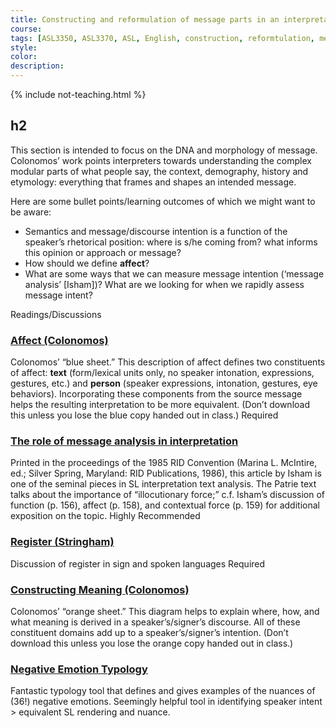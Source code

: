 ```yaml
---
title: Constructing and reformulation of message parts in an interpretation
course: 
tags: [ASL3350, ASL3370, ASL, English, construction, reformtulation, message, interpretation]
style: 
color: 
description:
---
```


{% include not-teaching.html %}

## h2

<p class="lead">This section is intended to focus on the DNA and morphology of message. Colonomos’ work points interpreters towards understanding the complex modular parts of what people say, the context, demography, history and etymology: everything that frames and shapes an intended message.</p>

Here are some bullet points/learning outcomes of which we might want to be aware:
* Semantics and message/discourse intention is a function of the speaker’s rhetorical position: where is s/he coming from? what informs this opinion or approach or message?
* How should we define **affect**?
* What are some ways that we can measure message intention (‘message analysis’ [Isham])? What are we looking for when we rapidly assess message intent?

Readings/Discussions

### [Affect (Colonomos)](http://)
Colonomos’ “blue sheet.” This description of affect defines two constituents of affect: **text** (form/lexical units only, no speaker intonation, expressions, gestures, etc.) and **person** (speaker expressions, intonation, gestures, eye behaviors). Incorporating these components from the source message helps the resulting interpretation to be more equivalent. (Don’t download this unless you lose the blue copy handed out in class.) <span class="badge badge-pill badge-danger">Required</span>

### [The role of message analysis in interpretation](http://)
Printed in the proceedings of the 1985 RID Convention (Marina L. McIntire, ed.; Silver Spring, Maryland: RID Publications, 1986), this article by Isham is one of the seminal pieces in SL interpretation text analysis. The Patrie text talks about the importance of “illocutionary force;” c.f. Isham’s discussion of function (p. 156), affect (p. 158), and contextual force (p. 159) for additional exposition on the topic. <span class="badge badge-pill badge-success">Highly Recommended</span>

### [Register (Stringham)](http://)
Discussion of register in sign and spoken languages <span class="badge badge-pill badge-danger">Required</span>

### [Constructing Meaning (Colonomos)](http://)
Colonomos’ “orange sheet.” This diagram helps to explain where, how, and what meaning is derived in a speaker’s/signer’s discourse. All of these constituent domains add up to a speaker’s/signer’s intention. (Don’t download this unless you lose the orange copy handed out in class.)

### [Negative Emotion Typology](http://emotiontypology.com)
Fantastic typology tool that defines and gives examples of the nuances of (36!) negative emotions. Seemingly helpful tool in identifying speaker intent > equivalent SL rendering and nuance.
